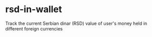 # rsd-in-wallet
Track the current Serbian dinar (RSD) value of user's money held in different foreign currencies
